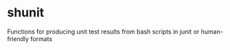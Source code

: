 shunit
======

Functions for producing unit test results from bash scripts in junit or human-friendly formats